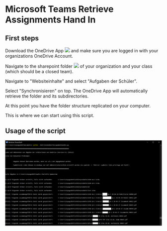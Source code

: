 # Microsoft Teams Retrieve Assignments Hand In

## First steps

Download the OneDrive App <a href="https://upload.wikimedia.org/wikipedia/commons/thumb/d/d3/Microsoft_Office_OneDrive_%282018%E2%80%93present%29.svg/200px-Microsoft_Office_OneDrive_%282018%E2%80%93present%29.svg.png"><img src="https://upload.wikimedia.org/wikipedia/commons/thumb/d/d3/Microsoft_Office_OneDrive_%282018%E2%80%93present%29.svg/200px-Microsoft_Office_OneDrive_%282018%E2%80%93present%29.svg.png" width="30"/></a> and make sure you are logged in with your organizations OneDrive Account.

Navigate to the sharepoint folder <a href="https://upload.wikimedia.org/wikipedia/commons/thumb/3/31/Microsoft_Office_SharePoint_%282018%E2%80%93present%29.svg/200px-Microsoft_Office_SharePoint_%282018%E2%80%93present%29.svg.png"><img src="https://upload.wikimedia.org/wikipedia/commons/thumb/3/31/Microsoft_Office_SharePoint_%282018%E2%80%93present%29.svg/200px-Microsoft_Office_SharePoint_%282018%E2%80%93present%29.svg.png" width="30"/></a> of your organization and your class (which should be a closed team).

Navigate to "Websiteinhalte" and select "Aufgaben der Schüler". 

Select "Synchronisieren" on top. The OneDrive App will automatically retrieve the folder and its subdirectories.

At this point you have the folder structure replicated on your computer.

This is where we can start using this script.

## Usage of the script

![screenshot usage powershell](screenshot_powershell.png)
